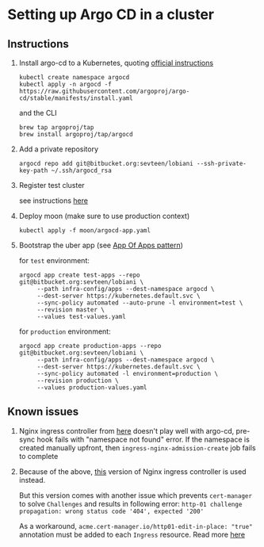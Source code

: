 # Setting up Argo CD in a cluster
## Instructions
1. Install argo-cd to a Kubernetes, quoting [official instructions](https://argoproj.github.io/argo-cd/getting_started/#1-install-argo-cd)
    ```
    kubectl create namespace argocd
    kubectl apply -n argocd -f https://raw.githubusercontent.com/argoproj/argo-cd/stable/manifests/install.yaml
    ```
    and the CLI
    
    ```
    brew tap argoproj/tap
    brew install argoproj/tap/argocd
    ```
    
2. Add a private repository
    ```
    argocd repo add git@bitbucket.org:sevteen/lobiani --ssh-private-key-path ~/.ssh/argocd_rsa
    ```
3. Register test cluster 
    
   see instructions [here](https://argoproj.github.io/argo-cd/getting_started/#5-register-a-cluster-to-deploy-apps-to-optional) 
4. Deploy moon (make sure to use production context)

    ```
    kubectl apply -f moon/argocd-app.yaml
    ```
  
5. Bootstrap the uber app (see [App Of Apps pattern](https://argoproj.github.io/argo-cd/operator-manual/cluster-bootstrapping/))
   
   for `test` environment: 
   ```
   argocd app create test-apps --repo git@bitbucket.org:sevteen/lobiani \
        --path infra-config/apps --dest-namespace argocd \
        --dest-server https://kubernetes.default.svc \
        --sync-policy automated --auto-prune -l environment=test \
        --revision master \
        --values test-values.yaml
   ```
   
   for `production` environment: 
   ```
   argocd app create production-apps --repo git@bitbucket.org:sevteen/lobiani \
        --path infra-config/apps --dest-namespace argocd \
        --dest-server https://kubernetes.default.svc \
        --sync-policy automated -l environment=production \
        --revision production \
        --values production-values.yaml
   ```

## Known issues
 
1. Nginx ingress controller from [here](https://kubernetes.github.io/ingress-nginx/deploy) 
    doesn't play well with argo-cd, pre-sync hook fails with "namespace not found" error.
    If the namespace is created manually upfront, then `ingress-nginx-admission-create` job
    fails to complete 
2. Because of the above, [this](https://docs.nginx.com/nginx-ingress-controller/installation/installation-with-helm/)
    version of Nginx ingress controller is used instead.

    But this version comes with another issue which prevents `cert-manager` to solve `Challenges` and results in following
    error: `http-01 challenge propagation: wrong status code '404', expected '200'`
    
    As a workaround, `acme.cert-manager.io/http01-edit-in-place: "true"` annotation must be added to each `Ingress`
    resource. Read more [here](https://github.com/jetstack/cert-manager/issues/2517)
